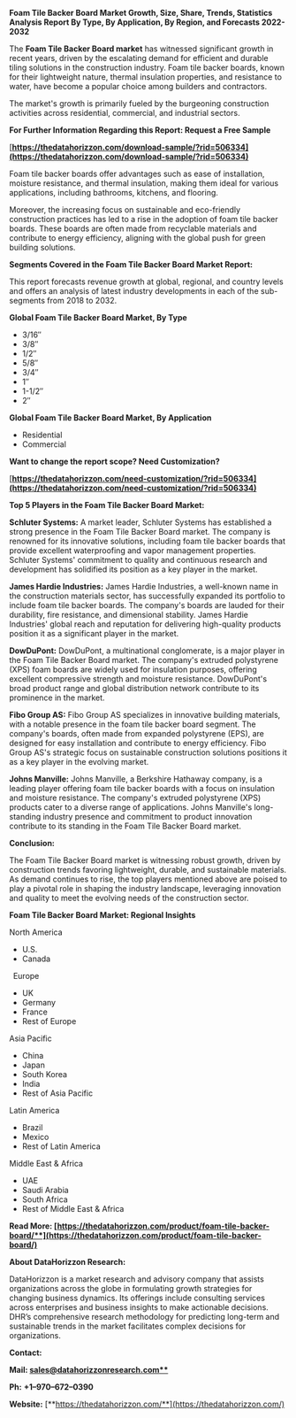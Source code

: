 ﻿**Foam Tile Backer Board Market Growth, Size, Share, Trends, Statistics Analysis Report By Type, By Application, By Region, and Forecasts 2022-2032**

The **Foam Tile Backer Board market** has witnessed significant growth in recent years, driven by the escalating demand for efficient and durable tiling solutions in the construction industry. Foam tile backer boards, known for their lightweight nature, thermal insulation properties, and resistance to water, have become a popular choice among builders and contractors.

The market's growth is primarily fueled by the burgeoning construction activities across residential, commercial, and industrial sectors. 

**For Further Information Regarding this Report: Request a Free Sample**	

[**https://thedatahorizzon.com/download-sample/?rid=506334](https://thedatahorizzon.com/download-sample/?rid=506334)** 

Foam tile backer boards offer advantages such as ease of installation, moisture resistance, and thermal insulation, making them ideal for various applications, including bathrooms, kitchens, and flooring.

Moreover, the increasing focus on sustainable and eco-friendly construction practices has led to a rise in the adoption of foam tile backer boards. These boards are often made from recyclable materials and contribute to energy efficiency, aligning with the global push for green building solutions.

**Segments Covered in the Foam Tile Backer Board Market Report:**

This report forecasts revenue growth at global, regional, and country levels and offers an analysis of latest industry developments in each of the sub-segments from 2018 to 2032.

**Global Foam Tile Backer Board Market, By Type**

- 3/16″
- 3/8″
- 1/2″
- 5/8″
- 3/4″
- 1″
- 1-1/2″
- 2″

**Global Foam Tile Backer Board Market, By Application**

- Residential
- Commercial

**Want to change the report scope? Need Customization?**

[**https://thedatahorizzon.com/need-customization/?rid=506334](https://thedatahorizzon.com/need-customization/?rid=506334)** 

**Top 5 Players in the Foam Tile Backer Board Market:**

**Schluter Systems:** A market leader, Schluter Systems has established a strong presence in the Foam Tile Backer Board market. The company is renowned for its innovative solutions, including foam tile backer boards that provide excellent waterproofing and vapor management properties. Schluter Systems' commitment to quality and continuous research and development has solidified its position as a key player in the market.

**James Hardie Industries:** James Hardie Industries, a well-known name in the construction materials sector, has successfully expanded its portfolio to include foam tile backer boards. The company's boards are lauded for their durability, fire resistance, and dimensional stability. James Hardie Industries' global reach and reputation for delivering high-quality products position it as a significant player in the market.

**DowDuPont:** DowDuPont, a multinational conglomerate, is a major player in the Foam Tile Backer Board market. The company's extruded polystyrene (XPS) foam boards are widely used for insulation purposes, offering excellent compressive strength and moisture resistance. DowDuPont's broad product range and global distribution network contribute to its prominence in the market.

**Fibo Group AS:** Fibo Group AS specializes in innovative building materials, with a notable presence in the foam tile backer board segment. The company's boards, often made from expanded polystyrene (EPS), are designed for easy installation and contribute to energy efficiency. Fibo Group AS's strategic focus on sustainable construction solutions positions it as a key player in the evolving market.

**Johns Manville:** Johns Manville, a Berkshire Hathaway company, is a leading player offering foam tile backer boards with a focus on insulation and moisture resistance. The company's extruded polystyrene (XPS) products cater to a diverse range of applications. Johns Manville's long-standing industry presence and commitment to product innovation contribute to its standing in the Foam Tile Backer Board market. 

**Conclusion:**

The Foam Tile Backer Board market is witnessing robust growth, driven by construction trends favoring lightweight, durable, and sustainable materials. As demand continues to rise, the top players mentioned above are poised to play a pivotal role in shaping the industry landscape, leveraging innovation and quality to meet the evolving needs of the construction sector.

**Foam Tile Backer Board Market: Regional Insights**

North America

- U.S.
- Canada

` `Europe

- UK
- Germany
- France
- Rest of Europe

Asia Pacific

- China
- Japan
- South Korea
- India
- Rest of Asia Pacific

Latin America

- Brazil
- Mexico
- Rest of Latin America

Middle East & Africa

- UAE
- Saudi Arabia
- South Africa
- Rest of Middle East & Africa

**Read More: [https://thedatahorizzon.com/product/foam-tile-backer-board/**](https://thedatahorizzon.com/product/foam-tile-backer-board/)** 

**About DataHorizzon Research:**

DataHorizzon is a market research and advisory company that assists organizations across the globe in formulating growth strategies for changing business dynamics. Its offerings include consulting services across enterprises and business insights to make actionable decisions. DHR’s comprehensive research methodology for predicting long-term and sustainable trends in the market facilitates complex decisions for organizations.

**Contact:**

**Mail: [sales@datahorizzonresearch.com**](mailto:sales@datahorizzonresearch.com)**

**Ph:** **+1–970–672–0390**

**Website:** [**https://thedatahorizzon.com/**](https://thedatahorizzon.com/)



